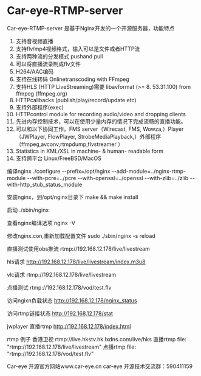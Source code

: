 # Car-eye-RTMP-server

Car-eye-RTMP-server 是基于Nginx开发的一个开源服务器，功能特点
1.   支持音视频直播
2.   支持flv/mp4视频格式，输入可以是文件或者HTTP流
3.   支持两种流的分发模式 pushand pull
4.   可以将直播流录制成flv文件
5.   H264/AAC编码
6.   支持在线转码 Onlinetranscoding with FFmpeg
7.   支持HLS (HTTP LiveStreaming)需要 libavformat (>= 8. 53.31.100) from ffmpeg (ffmpeg.org)
8.   HTTPcallbacks (publish/play/record/update etc)
9.   支持外部程序(exec)
10.  HTTPcontrol module for recording audio/video and dropping clients
11.  先进内存控制技术，可以在使用少量内存的情况下完成流畅的直播功能。
12.  可以和以下协同工作。FMS server（Wirecast, FMS, Wowza,）Player（JWPlayer, FlowPlayer, StrobeMediaPlayback,）外部程序（ffmpeg,avconv,rtmpdump,flvstreamer ）
13.  Statistics in XML/XSL in machine- & human- readable form
14.  支持跨平台 Linux/FreeBSD/MacOS


编译nginx
./configure --prefix=/opt/nginx --add-module=../nginx-rtmp-module  --with-pcre=../pcre  --with-openssl=../openssl --with-zlib=../zlib --with-http_stub_status_module

安装nginx，到/opt/nginx目录下
make && make install

启动
./sbin/nginx

查看nginx编译选项
nginx -V

修改nginx.con,重新加载配置文件
sudo ./sbin/nginx -s reload


直播测试使用obs推流
rtmp://192.168.12.178/live/livestream

hls请求
http://192.168.12.178/live/livestream/index.m3u8

vlc请求
rtmp://192.168.12.178/live/livestream


点播测试
rtmp://192.168.12.178/vod/test.flv


访问ngixn负载状态
http://192.168.12.178/nginx_status


访问rtmp链接状态
http://192.168.12.178/stat


jwplayer 直播rtmp
http://192.168.12.178/index.html


rtmp 例子
香港卫视
rtmp://live.hkstv.hk.lxdns.com/live/hks
直播rtmp
file: "rtmp://192.168.12.178/live/livestream"
点播rtmp
file: "rtmp://192.168.12.178/vod/test.flv"

Car-eye 开源官方网站www.car-eye.cn car-eye 开源技术交流群：590411159

